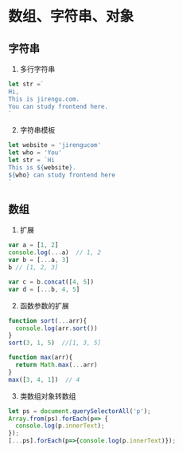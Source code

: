 # 数组、字符串、对象

## 字符串
1. 多行字符串

```javascript
let str =`
Hi,
This is jirengu.com.
You can study frontend here.
`
```

2. 字符串模板

```javascript
let website = 'jirengucom'
let who = 'You'
let str = `Hi
This is ${website}.
${who} can study frontend here
`
```


## 数组
1. 扩展

```javascript
var a = [1, 2]
console.log(...a)  // 1, 2
var b = [...a, 3]
b // [1, 2, 3]

var c = b.concat([4, 5])
var d = [...b, 4, 5]
```

2. 函数参数的扩展

```javascript
function sort(...arr){
  console.log(arr.sort())
}
sort(3, 1, 5)  //[1, 3, 5]
```

```javascript
function max(arr){
  return Math.max(...arr)
}
max([3, 4, 1])  // 4
```

3. 类数组对象转数组

```javascript
let ps = document.querySelectorAll('p');
Array.from(ps).forEach(p=> {
  console.log(p.innerText);
});
[...ps].forEach(p=>{console.log(p.innerText)});
```




